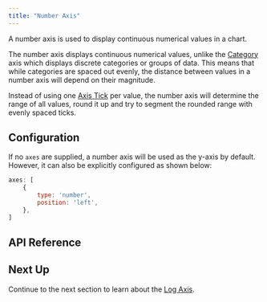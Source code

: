 ```yaml
---
title: "Number Axis"
---
```

A number axis is used to display continuous numerical values in a chart.

The number axis displays continuous numerical values, unlike the [Category](/charts-axes-category/) axis which displays
discrete categories or groups of data. This means that while categories are spaced out evenly, the distance between values
in a number axis will depend on their magnitude.

Instead of using one [Axis Tick](/charts-axes-ticks/) per value, the number axis will determine the range of all values, 
round it up and try to segment the rounded range with evenly spaced ticks.

## Configuration

If no `axes` are supplied, a number axis will be used as the y-axis by default. However, it can also be explicitly 
configured as shown below:

```js
axes: [
    {
        type: 'number',
        position: 'left',
    },
]
```

## API Reference

<interface-documentation interfaceName='AgNumberAxisOptions' overridesrc="charts-api/api.json" exclude='["keys"]' config='{ "showSnippets": false, "lookupRoot": "charts-api" }'></interface-documentation>

## Next Up

Continue to the next section to learn about the [Log Axis](/charts-axes-log/).